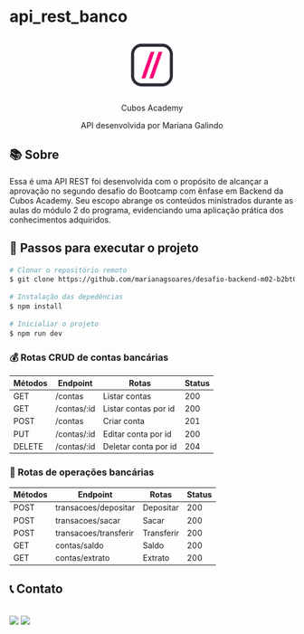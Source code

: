 # api_rest_banco

<div align=center>    
   <img src="./src//assets/cubos_logo.png" width="100" height="100">
   <p>Cubos Academy</p>
   <p>API desenvolvida por Mariana Galindo</p>
</div>


 ## 📚 Sobre
<p>Essa é uma API REST foi desenvolvida com o propósito de alcançar a aprovação no segundo desafio do Bootcamp com ênfase em Backend da Cubos Academy. Seu escopo abrange os conteúdos ministrados durante as aulas do módulo 2 do programa, evidenciando uma aplicação prática dos conhecimentos adquiridos.</</p>

## 📌 Passos para executar o projeto
```bash
# Clonar o repositório remoto
$ git clone https://github.com/marianagsoares/desafio-backend-m02-b2bt05.git
```
```bash
# Instalação das depedências
$ npm install
```
```bash
# Inicialiar o projeto
$ npm run dev
```
 ### 💰 Rotas CRUD de contas bancárias

|Métodos |  Endpoint      |      Rotas             | Status |
| ------ | -------------  | -----------------------| ------ |
| GET    | /contas        |  Listar contas         |   200  |  
| GET    | /contas/:id    |  Listar contas por id  |   200  |
| POST   | /contas        |  Criar conta           |   201  |
| PUT    | /contas/:id    |  Editar conta por id   |   200  |  
| DELETE | /contas/:id    |  Deletar conta por id  |   204  |

 ### 💸 Rotas de operações bancárias

|Métodos |  Endpoint             |      Rotas             | Status |
| ------ | -------------         | -----------------------| ------ |
| POST   | transacoes/depositar   |  Depositar             |  200   |
| POST   | transacoes/sacar       |  Sacar                 |  200   |
| POST   | transacoes/transferir  |  Transferir            |  200   |
| GET    | contas/saldo          |  Saldo                 |  200   |
| GET    | contas/extrato        |  Extrato               |  200   |

## 📞 Contato
<div>
   <br>
   <a href = "mailto:marianasoares.ti@gmail.com"><img src="https://img.shields.io/badge/-Gmail-%23333?style=for-the-badge&logo=gmail&logoColor=white"   target="_blank"></a>
   <a href="https://www.linkedin.com/in/mariana-galindo-391413220/" target="_blank"><img src="https://img.shields.io/badge/-LinkedIn-%230077B5?style=for-the-badge&logo=linkedin&logoColor=white" target="_blank"></a> 
 <br>